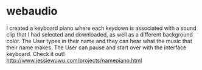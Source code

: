 # webaudio

I created a keyboard piano where each keydown is associated with a sound clip that I had selected and downloaded, as well as a different background color.
The User types in their name and they can hear what the music that their name makes. 
The User can pause and start over with the interface keyboard. 
Check it out! http://www.jessiewuwu.com/projects/namepiano.html
